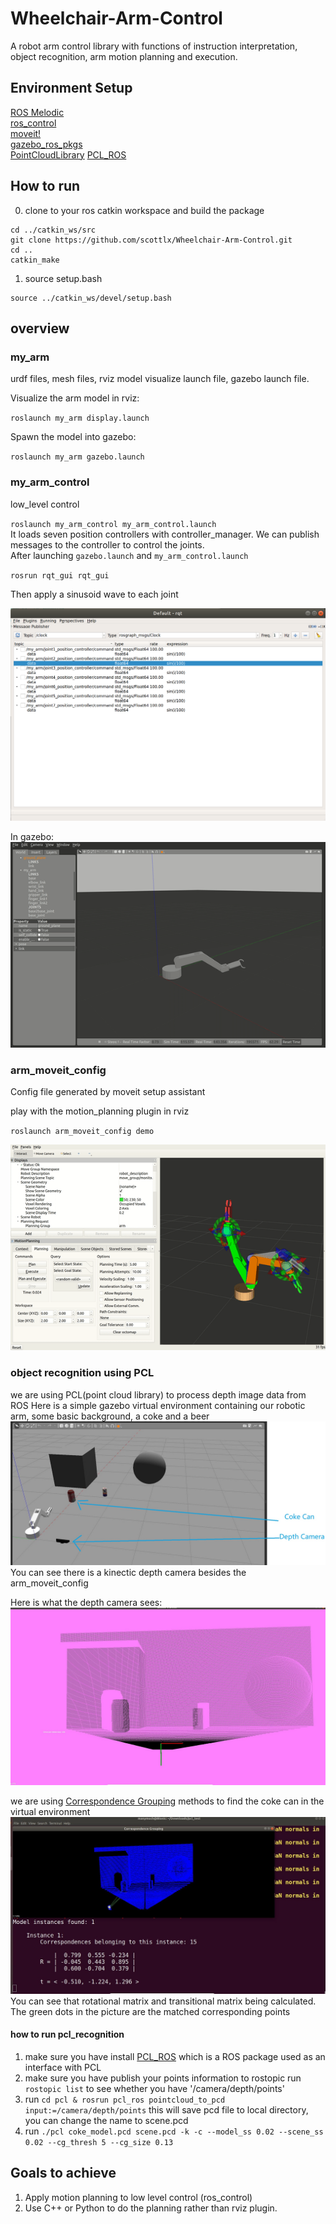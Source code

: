 # Wheelchair-Arm-Control

A robot arm control library with functions of instruction interpretation, object recognition, arm motion planning and execution.
## Environment Setup
[ROS Melodic](http://wiki.ros.org/melodic/Installation/Ubuntu)  
[ros_control](http://wiki.ros.org/ros_control)  
[moveit!](https://moveit.ros.org/install/)  
[gazebo_ros_pkgs](http://wiki.ros.org/gazebo_ros_pkgs)  
[PointCloudLibrary](http://www.pointclouds.org/downloads/linux.html)
[PCL_ROS](http://library.isr.ist.utl.pt/docs/roswiki/Documentation.html)


## How to run  
0. clone to your ros catkin workspace and build the package  
```
cd ../catkin_ws/src
git clone https://github.com/scottlx/Wheelchair-Arm-Control.git  
cd ..  
catkin_make
```

1. source setup.bash
```
source ../catkin_ws/devel/setup.bash
```

## overview
### my_arm  
urdf files, mesh files, rviz model visualize launch file, gazebo launch file.  

Visualize the arm model in rviz:  

`roslaunch my_arm display.launch`  

Spawn the model into gazebo:  

`roslaunch my_arm gazebo.launch`  
### my_arm_control

low_level control  

`roslaunch my_arm_control my_arm_control.launch`  
It loads seven position controllers with controller_manager. We can publish messages to the controller to control the joints.  
After launching `gazebo.launch` and `my_arm_control.launch`  

`rosrun rqt_gui rqt_gui`  

Then apply a sinusoid wave to each joint  

![alt](/demo_img/publisher.png)  

In gazebo:  
![alt](/demo_img/gazebo.gif)  

### arm_moveit_config  

Config file generated by moveit setup assistant  

play with the motion_planning plugin in rviz  

`roslaunch arm_moveit_config demo`  

![alt](/demo_img/moveit.gif)  

### object recognition using PCL

we are using PCL(point cloud library) to process depth image data from ROS
Here is a simple gazebo virtual environment
containing our robotic arm, some basic background, a coke and a beer
![alt](/demo_img/gazebo.JPG)
You can see there is a kinectic depth camera besides the arm_moveit_config



Here is what the depth camera sees:
![alt](/demo_img/point_cloud_view.JPG)


we are using [Correspondence Grouping](http://www.pointclouds.org/documentation/tutorials/correspondence_grouping.php) methods to find the coke can in the virtual environment
![alt](/demo_img/pcd_location.JPG)
You can see that rotational matrix and transitional matrix being calculated.
The green dots in the picture are the matched corresponding points
#### how to run pcl_recognition

1. make sure you have install [PCL_ROS](http://wiki.ros.org/pcl_ros) which is a ROS package used as an interface with PCL
2. make sure you have publish your points information to rostopic
   run `rostopic list` to see whether you have '/camera/depth/points'
3. run `cd pcl & rosrun pcl_ros pointcloud_to_pcd input:=/camera/depth/points`
   this will save pcd file to local directory, you can change the name to scene.pcd
4. run
  ```./pcl coke_model.pcd scene.pcd -k -c --model_ss 0.02 --scene_ss 0.02 --cg_thresh 5 --cg_size 0.13```


## Goals to achieve  

1. Apply motion planning to low level control (ros_control)  
2. Use C++ or Python to do the planning rather than rviz plugin.  
